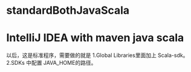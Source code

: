 # standardBothJavaScala
# IntelliJ IDEA with maven java scala
以后，这是标准程序，需要做的就是
1.Global Libraries里面加上 Scala-sdk。
2.SDKs 中配置 JAVA_HOME的路径。
